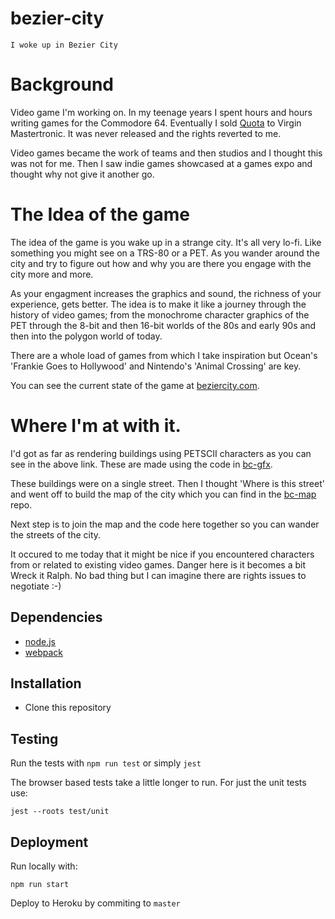 # bezier-city

`I woke up in Bezier City`

# Background

Video game I'm working on. In my teenage years I spent hours and hours writing games for the Commodore 64.
Eventually I sold [Quota](https://github.com/peckhamdata/quota) to Virgin Mastertronic. It was never released
and the rights reverted to me.

Video games became the work of teams and then studios and I thought this was not for me. Then I saw indie 
games showcased at a games expo and thought why not give it another go.

# The Idea of the game

The idea of the game is you wake up in a strange city. It's all very lo-fi. Like something you might see on
a TRS-80 or a PET. As you wander around the city and try to figure out how and why you are there you
engage with the city more and more.

As your engagment increases the graphics and sound, the richness of your experience, gets better. The idea
is to make it like a journey through the history of video games; from the monochrome character graphics of
the PET through the 8-bit and then 16-bit worlds of the 80s and early 90s and then into the polygon world
of today.

There are a whole load of games from which I take inspiration but Ocean's 'Frankie Goes to Hollywood' and
Nintendo's 'Animal Crossing' are key.

You can see the current state of the game at [beziercity.com](https://www.beziercity.com/).

# Where I'm at with it.

I'd got as far as rendering buildings using PETSCII characters as you can see in the above link.
These are made using the code in [bc-gfx](https://github.com/peckhamdata/bc-gfx).

These buildings were on a single street. Then I thought 'Where is this street' and went off to build
the map of the city which you can find in the [bc-map](https://github.com/peckhamdata/bc-map) repo.

Next step is to join the map and the code here together so you can wander the streets of the city.

It occured to me today that it might be nice if you encountered characters from or related to existing
video games. Danger here is it becomes a bit Wreck it Ralph. No bad thing but I can imagine there are rights
issues to negotiate :-)

## Dependencies

* [node.js](https://nodejs.org/)
* [webpack](https://webpack.js.org/)

## Installation

* Clone this repository

## Testing

Run the tests with `npm run test` or simply `jest`

The browser based tests take a little longer to run. For just the unit tests use:

```
jest --roots test/unit
```

## Deployment

Run locally with:

`npm run start`

Deploy to Heroku by commiting to `master`
